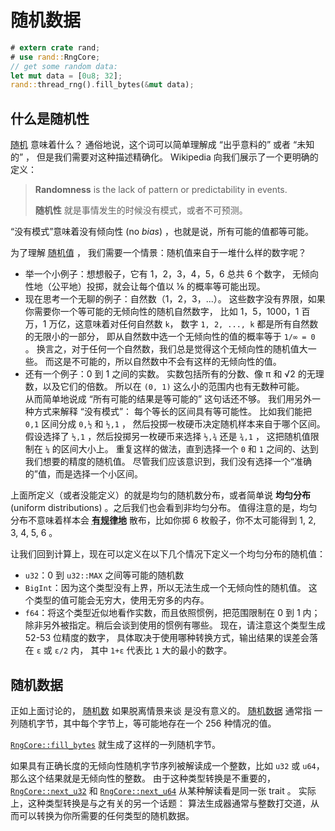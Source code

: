 # 随机数据

```rust
# extern crate rand;
# use rand::RngCore;
// get some random data:
let mut data = [0u8; 32];
rand::thread_rng().fill_bytes(&mut data);
```

## 什么是随机性

<abbr title="random">随机</abbr> 意味着什么？
通俗地说，这个词可以简单理解成 “出乎意料的” 或者 “未知的” ，
但是我们需要对这种描述精确化。
Wikipedia 向我们展示了一个更明确的定义：

> **Randomness** is the lack of pattern or predictability in events.
> 
> **随机性** 就是事情发生的时候没有模式，或者不可预测。

“没有模式”意味着没有倾向性 (no *bias*) ，也就是说，所有可能的值都等可能。

为了理解 <abbr title="random value">随机值</abbr> ，
我们需要一个情景：随机值来自于一堆什么样的数字呢？

- 举一个小例子：想想骰子，它有 1，2，3，4，5，6 总共 6 个数字，
  无倾向性地（公平地）投掷，就会让每个值以 ⅙ 的概率等可能出现。
- 现在思考一个无聊的例子：自然数（1，2，3，...）。
  这些数字没有界限，如果你需要你一个等可能的无倾向性的随机自然数字，
  比如 1，5，1000，1 百万，1 万亿，这意味着对任何自然数 `k`，
  数字 `1, 2, ..., k` 都是所有自然数的无限小的一部分，
  即从自然数中选一个无倾向性的值的概率等于 `1/∞ = 0` 。
  换言之，对于任何一个自然数，我们总是觉得这个无倾向性的随机值大一些。
  而这是不可能的，所以自然数中不会有这样的无倾向性的值。
- 还有一个例子：0 到 1 之间的实数。
  实数包括所有的分数、像 π 和 √2 的无理数，以及它们的倍数。
  所以在 `(0, 1)` 这么小的范围内也有无数种可能。\
  从而简单地说成 “所有可能的结果是等可能的” 这句话还不够。
  我们用另外一种方式来解释 “没有模式”：
  每个等长的区间具有等可能性。
  比如我们能把 `0,1` 区间分成 `0,½` 和 `½,1` ，
  然后投掷一枚硬币决定随机样本来自于哪个区间。
  假设选择了 `½,1` ，然后投掷另一枚硬币来选择 `½,¾` 还是 `¾,1` ，
  这把随机值限制在 `¼` 的区间大小上。
  重复这样的做法，直到选择一个 `0` 和 `1` 之间的、达到我们想要的精度的随机值。
  尽管我们应该意识到，我们没有选择一个“准确的”值，而是选择一个小区间。

上面所定义（或者没能定义）的就是均匀的随机数分布，或者简单说 **均匀分布**
(uniform distributions) 。之后我们也会看到非均匀分布。
值得注意的是，均匀分布不意味着样本会 <abbr title="evenly">**有规律地**</abbr> 
散布，比如你掷 6 枚骰子，你不太可能得到 1, 2, 3, 4, 5, 6 。

让我们回到计算上，现在可以定义在以下几个情况下定义一个均匀分布的随机值：

-   `u32`：0 到 `u32::MAX` 之间等可能的随机数
-   `BigInt`：因为这个类型没有上界，所以无法生成一个无倾向性的随机值。
    这个类型的值可能会无穷大，使用无穷多的内存。
-   `f64`：将这个类型近似地看作实数，而且依照惯例，把范围限制在 0 到 1 内；
    除非另外被指定。稍后会谈到使用的惯例有哪些。
    现在，请注意这个类型生成 52-53 位精度的数字，
    具体取决于使用哪种转换方式，输出结果的误差会落在 `ε` 或 `ε/2` 内，
    其中 `1+ε` 代表比 `1` 大的最小的数字。

## 随机数据

正如上面讨论的， <abbr title="random number">随机数</abbr> 如果脱离情景来谈
是没有意义的。 <abbr title="random data">随机数据</abbr> 通常指
一列随机字节，其中每个字节上，等可能地存在一个 256 种情况的值。

[`RngCore::fill_bytes`] 就生成了这样的一列随机字节。

如果具有正确长度的无倾向性随机字节序列被解读成一个整数，比如 `u32` 或 `u64`，
那么这个结果就是无倾向性的整数。
由于这种类型转换是不重要的， [`RngCore::next_u32`] 和 [`RngCore::next_u64`]
从某种解读看是同一张 trait 。
实际上，这种类型转换是与之有关的另一个话题：
算法生成器通常与整数打交道，从而可以转换为你所需要的任何类型的随机数据。

[`RngCore::fill_bytes`]: https://docs.rs/rand_core/*/rand_core/trait.RngCore.html#tymethod.fill_bytes
[`RngCore::next_u32`]: https://docs.rs/rand_core/*/rand_core/trait.RngCore.html#tymethod.next_u32
[`RngCore::next_u64`]: https://docs.rs/rand_core/*/rand_core/trait.RngCore.html#tymethod.next_u64
